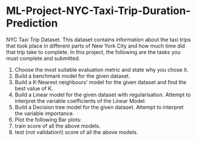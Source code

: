 # ML-Project-NYC-Taxi-Trip-Duration-Prediction
NYC Taxi Trip Dataset. This dataset contains information about the taxi trips 
that took place in different parts of New York City and how much time did that trip take to complete.
In this project, the following are the tasks you must complete and submitted.
1. Choose the most suitable evaluation metric and state why you chose it.
2. Build a benchmark model for the given dataset.
3. Build a K-Nearest neighbours’ model for the given dataset and find the best value of 
K.
4. Build a Linear model for the given dataset with regularisation. Attempt to interpret 
the variable coefficients of the Linear Model.
5. Build a Decision tree model for the given dataset. Attempt to interpret the variable 
importance.
6. Plot the following Bar plots:
0. train score of all the above models.
1. test (not validation!) score of all the above models.
